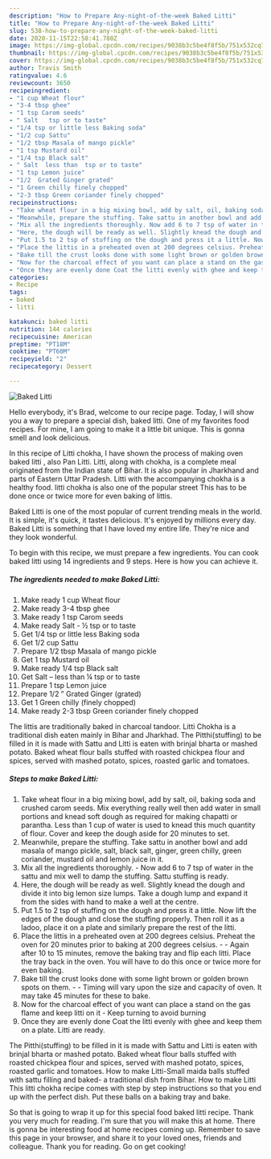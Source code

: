 ```yaml
---
description: "How to Prepare Any-night-of-the-week Baked Litti"
title: "How to Prepare Any-night-of-the-week Baked Litti"
slug: 538-how-to-prepare-any-night-of-the-week-baked-litti
date: 2020-11-15T22:58:41.780Z
image: https://img-global.cpcdn.com/recipes/9038b3c5be4f8f5b/751x532cq70/baked-litti-recipe-main-photo.jpg
thumbnail: https://img-global.cpcdn.com/recipes/9038b3c5be4f8f5b/751x532cq70/baked-litti-recipe-main-photo.jpg
cover: https://img-global.cpcdn.com/recipes/9038b3c5be4f8f5b/751x532cq70/baked-litti-recipe-main-photo.jpg
author: Travis Smith
ratingvalue: 4.6
reviewcount: 3650
recipeingredient:
- "1 cup Wheat flour"
- "3-4 tbsp ghee"
- "1 tsp Carom seeds"
- " Salt   tsp or to taste"
- "1/4 tsp or little less Baking soda"
- "1/2 cup Sattu"
- "1/2 tbsp Masala of mango pickle"
- "1 tsp Mustard oil"
- "1/4 tsp Black salt"
- " Salt  less than  tsp or to taste"
- "1 tsp Lemon juice"
- "1/2  Grated Ginger grated"
- "1 Green chilly finely chopped"
- "2-3 tbsp Green coriander finely chopped"
recipeinstructions:
- "Take wheat flour in a big mixing bowl, add by salt, oil, baking soda and crushed carom seeds. Mix everything really well then add water in small portions and knead soft dough as required for making chapatti or parantha. Less than 1 cup of water is used to knead this much quantity of flour. Cover and keep the dough aside for 20 minutes to set."
- "Meanwhile, prepare the stuffing. Take sattu in another bowl and add masala of mango pickle, salt, black salt, ginger, green chilly, green coriander, mustard oil and lemon juice in it."
- "Mix all the ingredients thoroughly. Now add 6 to 7 tsp of water in the sattu and mix well to damp the stuffing. Sattu stuffing is ready."
- "Here, the dough will be ready as well. Slightly knead the dough and divide it into big lemon size lumps. Take a dough lump and expand it from the sides with hand to make a well at the centre."
- "Put 1.5 to 2 tsp of stuffing on the dough and press it a little. Now lift the edges of the dough and close the stuffing properly. Then roll it as a ladoo, place it on a plate and similarly prepare the rest of the litti."
- "Place the littis in a preheated oven at 200 degrees celsius. Preheat the oven for 20 minutes prior to baking at 200 degrees celsius.  Again after 10 to 15 minutes, remove the baking tray and flip each litti. Place the tray back in the oven. You will have to do this once or twice more for even baking."
- "Bake till the crust looks done with some light brown or golden brown spots on them.   Timing will vary upon the size and capacity of oven. It may take 45 minutes for these to bake."
- "Now for the charcoal effect of you want can place a stand on the gas flame and keep litti on it Keep turning to avoid burning"
- "Once they are evenly done Coat the litti evenly with ghee and keep them on a plate. Litti are ready."
categories:
- Recipe
tags:
- baked
- litti

katakunci: baked litti 
nutrition: 144 calories
recipecuisine: American
preptime: "PT18M"
cooktime: "PT60M"
recipeyield: "2"
recipecategory: Dessert

---
```



![Baked Litti](https://img-global.cpcdn.com/recipes/9038b3c5be4f8f5b/751x532cq70/baked-litti-recipe-main-photo.jpg)

Hello everybody, it's Brad, welcome to our recipe page. Today, I will show you a way to prepare a special dish, baked litti. One of my favorites food recipes. For mine, I am going to make it a little bit unique. This is gonna smell and look delicious.

In this recipe of Litti chokha, I have shown the process of making oven baked litti , also Pan Litti. Litti, along with chokha, is a complete meal originated from the Indian state of Bihar. It is also popular in Jharkhand and parts of Eastern Uttar Pradesh. Litti with the accompanying chokha is a healthy food. litti chokha is also one of the popular street This has to be done once or twice more for even baking of littis.

Baked Litti is one of the most popular of current trending meals in the world. It is simple, it's quick, it tastes delicious. It's enjoyed by millions every day. Baked Litti is something that I have loved my entire life. They're nice and they look wonderful.


To begin with this recipe, we must prepare a few ingredients. You can cook baked litti using 14 ingredients and 9 steps. Here is how you can achieve it.

<!--inarticleads1-->

##### The ingredients needed to make Baked Litti:

1. Make ready 1 cup Wheat flour
1. Make ready 3-4 tbsp ghee
1. Make ready 1 tsp Carom seeds
1. Make ready  Salt - ½ tsp or to taste
1. Get 1/4 tsp or little less Baking soda
1. Get 1/2 cup Sattu
1. Prepare 1/2 tbsp Masala of mango pickle
1. Get 1 tsp Mustard oil
1. Make ready 1/4 tsp Black salt
1. Get  Salt – less than ¼ tsp or to taste
1. Prepare 1 tsp Lemon juice
1. Prepare 1/2 ” Grated Ginger (grated)
1. Get 1 Green chilly (finely chopped)
1. Make ready 2-3 tbsp Green coriander finely chopped


The littis are traditionally baked in charcoal tandoor. Litti Chokha is a traditional dish eaten mainly in Bihar and Jharkhad. The Pitthi(stuffing) to be filled in it is made with Sattu and Litti is eaten with brinjal bharta or mashed potato. Baked wheat flour balls stuffed with roasted chickpea flour and spices, served with mashed potato, spices, roasted garlic and tomatoes. 

<!--inarticleads2-->

##### Steps to make Baked Litti:

1. Take wheat flour in a big mixing bowl, add by salt, oil, baking soda and crushed carom seeds. Mix everything really well then add water in small portions and knead soft dough as required for making chapatti or parantha. Less than 1 cup of water is used to knead this much quantity of flour. Cover and keep the dough aside for 20 minutes to set.
1. Meanwhile, prepare the stuffing. Take sattu in another bowl and add masala of mango pickle, salt, black salt, ginger, green chilly, green coriander, mustard oil and lemon juice in it.
1. Mix all the ingredients thoroughly. - Now add 6 to 7 tsp of water in the sattu and mix well to damp the stuffing. Sattu stuffing is ready.
1. Here, the dough will be ready as well. Slightly knead the dough and divide it into big lemon size lumps. Take a dough lump and expand it from the sides with hand to make a well at the centre.
1. Put 1.5 to 2 tsp of stuffing on the dough and press it a little. Now lift the edges of the dough and close the stuffing properly. Then roll it as a ladoo, place it on a plate and similarly prepare the rest of the litti.
1. Place the littis in a preheated oven at 200 degrees celsius. Preheat the oven for 20 minutes prior to baking at 200 degrees celsius. -  - Again after 10 to 15 minutes, remove the baking tray and flip each litti. Place the tray back in the oven. You will have to do this once or twice more for even baking.
1. Bake till the crust looks done with some light brown or golden brown spots on them.  -  - Timing will vary upon the size and capacity of oven. It may take 45 minutes for these to bake.
1. Now for the charcoal effect of you want can place a stand on the gas flame and keep litti on it - Keep turning to avoid burning
1. Once they are evenly done Coat the litti evenly with ghee and keep them on a plate. Litti are ready.


The Pitthi(stuffing) to be filled in it is made with Sattu and Litti is eaten with brinjal bharta or mashed potato. Baked wheat flour balls stuffed with roasted chickpea flour and spices, served with mashed potato, spices, roasted garlic and tomatoes. How to make Litti-Small maida balls stuffed with sattu filling and baked- a traditional dish from Bihar. How to make Litti  This litti chokha recipe comes with step by step instructions so that you end up with the perfect dish. Put these balls on a baking tray and bake. 

So that is going to wrap it up for this special food baked litti recipe. Thank you very much for reading. I'm sure that you will make this at home. There is gonna be interesting food at home recipes coming up. Remember to save this page in your browser, and share it to your loved ones, friends and colleague. Thank you for reading. Go on get cooking!
